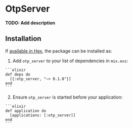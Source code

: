 # OtpServer

**TODO: Add description**

## Installation

If [available in Hex](https://hex.pm/docs/publish), the package can be installed as:

  1. Add `otp_server` to your list of dependencies in `mix.exs`:

    ```elixir
    def deps do
      [{:otp_server, "~> 0.1.0"}]
    end
    ```

  2. Ensure `otp_server` is started before your application:

    ```elixir
    def application do
      [applications: [:otp_server]]
    end
    ```

